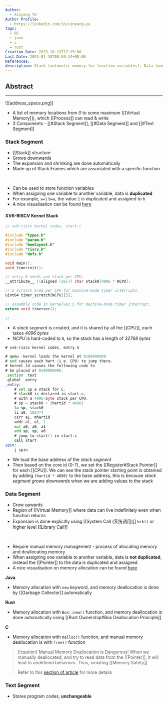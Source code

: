```yaml
---
Author:
  - Xinyang YU
Author Profile:
  - https://linkedin.com/in/xinyang-yu
tags:
  - OS
  - java
  - c
  - rust
Creation Date: 2023-10-19T17:15:00
Last Date: 2024-01-18T00:59:34+08:00
References: 
description: Stack (automatic memory for function variables), Data (manual memory managed with brk()), and Text (stores unchangeable program codes). XV6-RISCV kernel code for Stack implementation and discusses memory management in Java, Rust, and C.
---
```

## Abstract
---
![[address_space.png]]

- A list of memory locations from *0* to some maximum ([[Virtual Memory]]), which [[Process]] can read & write
- 3 Components - [[#Stack Segment]], [[#Data Segment]] and  [[#Text Segment]]

### Stack Segment
- [[Stack]] structure
- Grows downwards
- The expansion and shrinking are done automatically
- Made up of Stack Frames which are associated with a specific function
</br>

- Can be used to store function variables
- When assigning one variable to another variable, data is **duplicated**
- For example, `a=1` `b=a`, the value `1` is duplicated and assigned to `b`
- A nice visualisation can be found [here](https://rust-book.cs.brown.edu/ch04-01-what-is-ownership.html#variables-live-in-the-stack) 
#### XV6-RISCV Kernel Stack
```c {13}
// xv6-riscv kernel codes, start.c

#include "types.h"
#include "param.h"
#include "memlayout.h"
#include "riscv.h"
#include "defs.h"

void main();
void timerinit();

// entry.S needs one stack per CPU.
__attribute__ ((aligned (16))) char stack0[4096 * NCPU];

// a scratch area per CPU for machine-mode timer interrupts.
uint64 timer_scratch[NCPU][5];

// assembly code in kernelvec.S for machine-mode timer interrupt.
extern void timervec();

// ...
```
- A *stack segment* is created, and it is shared by all the [[CPU]], each takes *4096 bytes*
- *NCPU* is hard-coded to `8`, so the stack has a length of *32768 bytes*
```asm {14-19}
# xv6-riscv kernel codes, entry.S

# qemu -kernel loads the kernel at 0x80000000
# and causes each hart (i.e. CPU) to jump there.
# kernel.ld causes the following code to
# be placed at 0x80000000.
.section .text
.global _entry
_entry:
	# set up a stack for C.
	# stack0 is declared in start.c,
	# with a 4096-byte stack per CPU.
	# sp = stack0 + (hartid * 4096)
	la sp, stack0
	li a0, 1024*4
	csrr a1, mhartid
	addi a1, a1, 1
	mul a0, a0, a1
	add sp, sp, a0
	# jump to start() in start.c
    call start
spin:
	j spin
```
- We load the base address of the *stack segment*
- Then based on the core id (0-7), we set the [[Register#Stack Pointer]] for each [[CPU]]. We can see the stack pointer starting point is obtained by adding `(hartid * 4096)` to the base address, this is because *stack segment grows downwards* when we are adding values to the stack
### Data Segment
- Grow upwards
- Region of [[Virtual Memory]] where data can live indefinitely even when function returns
- Expansion is done explicitly using [[System Call (系统调用)]] `brk()` or higher level [[Library Call]]
</br>

- Require manual memory management - process of allocating memory and deallocating memory
- When assigning one variable to another variable, data is **not duplicated**, instead the [[Pointer]] to the data is duplicated and assigned
- A nice visualisation on memory allocation can be found [here](https://rust-book.cs.brown.edu/ch04-01-what-is-ownership.html#boxes-live-in-the-heap)

**Java**
- Memory allocation with `new` keyword, and memory deallocation is done by [[Garbage Collector]] automatically

**Rust**
- Memory allocation with `Box::new()` function, and memory deallocation is done automatically using [[Rust Ownership#Box Deallocation Principle]]

**C**
- Memory allocation with `malloc()` function, and manual memory deallocation is with `free()` function

>[!caution] Manual Memory Deallocation is Dangerous!
>When we manually deallocated, and try to read data from the [[Pointer]], it will lead to undefined behaviors. Thus, violating [[Memory Safety]]
>
>Refer to this [section of article](https://rust-book.cs.brown.edu/ch04-01-what-is-ownership.html#rust-does-not-permit-manual-memory-management) for more details
### Text Segment
- Stores program codes, **unchangeable**